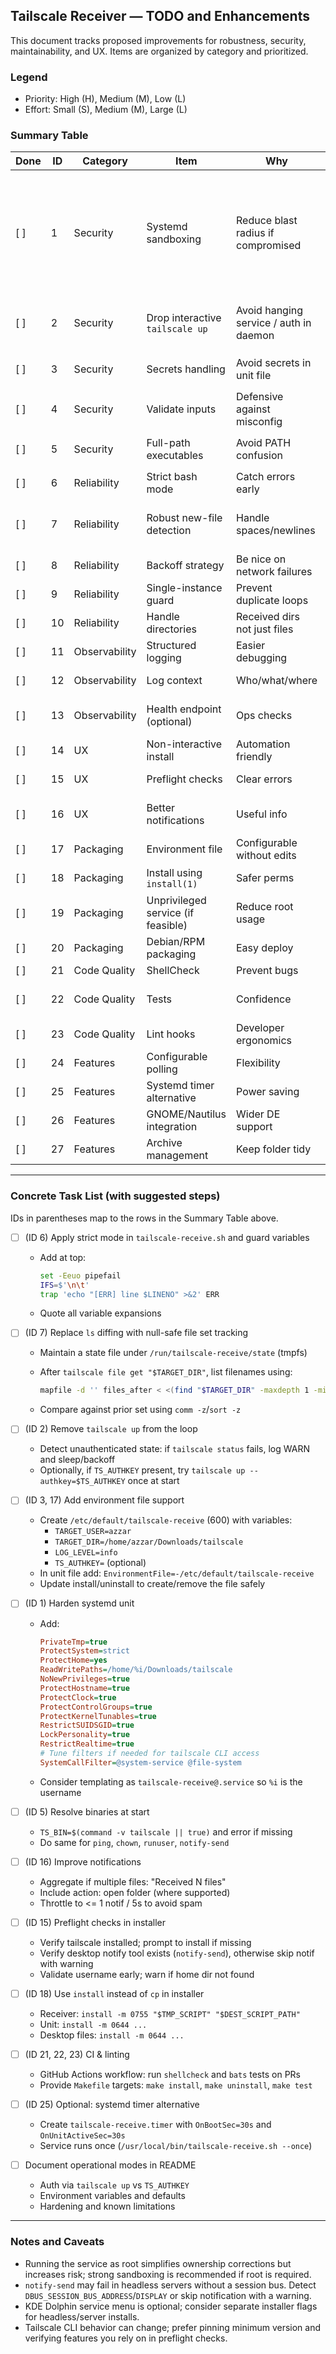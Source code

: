 ## Tailscale Receiver — TODO and Enhancements

This document tracks proposed improvements for robustness, security, maintainability, and UX. Items are organized by category and prioritized.

### Legend

- Priority: High (H), Medium (M), Low (L)
- Effort: Small (S), Medium (M), Large (L)

### Summary Table

| Done | ID | Category      | Item                               | Why                                    | How (Implementation Hints)                                                                                                                                                                                                                                                                                                                                                                                              | Priority | Effort |
| ---- | -- | ------------- | ---------------------------------- | -------------------------------------- | ----------------------------------------------------------------------------------------------------------------------------------------------------------------------------------------------------------------------------------------------------------------------------------------------------------------------------------------------------------------------------------------------------------------------- | -------- | ------ |
| [ ]  | 1  | Security      | Systemd sandboxing                 | Reduce blast radius if compromised     | In unit file: `PrivateTmp=true`, `ProtectSystem=strict`, `ProtectHome=yes`, `ReadWritePaths=/home/USER/Downloads/tailscale`, `NoNewPrivileges=true`, `ProtectHostname=true`, `ProtectClock=true`, `ProtectControlGroups=true`, `ProtectKernelTunables=true`, `RestrictSUIDSGID=true`, `LockPersonality=true`, `RestrictRealtime=true`, `SystemCallFilter=@system-service @file-system` (tune), `CapabilityBoundingSet=` | H        | M      |
| [ ]  | 2  | Security      | Drop interactive `tailscale up`    | Avoid hanging service / auth in daemon | Remove auto `tailscale up` from loop; require pre-auth via CLI or use `TS_AUTHKEY` via EnvironmentFile; detect lack of auth and log/retry quietly                                                                                                                                                                                                                                                                       | H        | S      |
| [ ]  | 3  | Security      | Secrets handling                   | Avoid secrets in unit file             | Support `/etc/default/tailscale-receive` (root:root 600). Read `TS_AUTHKEY`, config via `EnvironmentFile=`                                                                                                                                                                                                                                                                                                              | H        | S      |
| [ ]  | 4  | Security      | Validate inputs                    | Defensive against misconfig            | Validate TARGET_DIR existence, writable; verify `id "$FIX_OWNER"` before use; refuse `root` as target user unless `--allow-root`                                                                                                                                                                                                                                                                                        | M        | S      |
| [ ]  | 5  | Security      | Full-path executables              | Avoid PATH confusion                   | Resolve with `TS_BIN=$(command -v tailscale)`; use absolute paths for `ping`, `runuser`, `chown`, `notify-send`                                                                                                                                                                                                                                                                                                         | M        | S      |
| [ ]  | 6  | Reliability   | Strict bash mode                   | Catch errors early                     | Add `set -Eeuo pipefail` and `IFS=$'\n\t'`; add traps for cleanup/logging                                                                                                                                                                                                                                                                                                                                               | H        | S      |
| [ ]  | 7  | Reliability   | Robust new-file detection          | Handle spaces/newlines                 | Avoid `ls`; after `tailscale file get "$TARGET_DIR"`, enumerate with `find -maxdepth 1 -type f -printf '%P\0'` and compare previous set (use state file, sort -z/comm -z)                                                                                                                                                                                                                                               | H        | M      |
| [ ]  | 8  | Reliability   | Backoff strategy                   | Be nice on network failures            | Exponential backoff on ping/tailscale errors (cap e.g. 5 min) instead of fixed 15s                                                                                                                                                                                                                                                                                                                                      | M        | S      |
| [ ]  | 9  | Reliability   | Single-instance guard              | Prevent duplicate loops                | Rely on systemd; also optional PID file lock (flock) to avoid accidental double runs                                                                                                                                                                                                                                                                                                                                    | L        | S      |
| [ ]  | 10 | Reliability   | Handle directories                 | Received dirs not just files           | If `-d` path, chown `-R`, notify with count; test                                                                                                                                                                                                                                                                                                                                                                       | M        | S      |
| [ ]  | 11 | Observability | Structured logging                 | Easier debugging                       | Prefix levels (INFO/WARN/ERR); log to stdout for journald; optionally JSON lines                                                                                                                                                                                                                                                                                                                                        | M        | S      |
| [ ]  | 12 | Observability | Log context                        | Who/what/where                         | Log target user, dir, counts of files, durations; include error codes                                                                                                                                                                                                                                                                                                                                                   | M        | S      |
| [ ]  | 13 | Observability | Health endpoint (optional)         | Ops checks                             | Simple `ExecStartPost` status command or a lightweight `--once` mode for systemd timer checks                                                                                                                                                                                                                                                                                                                           | L        | M      |
| [ ]  | 14 | UX            | Non-interactive install            | Automation friendly                    | Support `NONINTERACTIVE=true TARGET_USER=...`; fail fast if not resolvable                                                                                                                                                                                                                                                                                                                                              | H        | S      |
| [ ]  | 15 | UX            | Preflight checks                   | Clear errors                           | Check for `tailscale`, `notify-send`, systemd presence; print actionable instructions                                                                                                                                                                                                                                                                                                                                   | M        | S      |
| [ ]  | 16 | UX            | Better notifications               | Useful info                            | Notify with number of files, size; throttle if too frequent; include open-folder action where desktop supports                                                                                                                                                                                                                                                                                                          | M        | M      |
| [ ]  | 17 | Packaging     | Environment file                   | Configurable without edits             | `/etc/default/tailscale-receive` with `TARGET_USER`, `TARGET_DIR`, `LOG_LEVEL`, `TS_AUTHKEY`                                                                                                                                                                                                                                                                                                                            | H        | S      |
| [ ]  | 18 | Packaging     | Install using `install(1)`         | Safer perms                            | Use `install -m 0755` for scripts, `-m 0644` for unit/desktop files                                                                                                                                                                                                                                                                                                                                                     | M        | S      |
| [ ]  | 19 | Packaging     | Unprivileged service (if feasible) | Reduce root usage                      | Consider running service as target user and avoid `chown` by writing as user; if tailscale writes as root, keep root but sandbox                                                                                                                                                                                                                                                                                        | M        | L      |
| [ ]  | 20 | Packaging     | Debian/RPM packaging               | Easy deploy                            | Provide `.deb`/`.rpm` with systemd unit, postinst scripts                                                                                                                                                                                                                                                                                                                                                               | L        | L      |
| [ ]  | 21 | Code Quality  | ShellCheck                         | Prevent bugs                           | Add `shellcheck` CI; fix warnings/errors                                                                                                                                                                                                                                                                                                                                                                                | H        | S      |
| [ ]  | 22 | Code Quality  | Tests                              | Confidence                             | Add `bats` tests for functions (user detection, replacement, non-interactive), and integration smoke tests                                                                                                                                                                                                                                                                                                              | M        | M      |
| [ ]  | 23 | Code Quality  | Lint hooks                         | Developer ergonomics                   | Pre-commit with shellcheck, shfmt (non-destructive), trailing whitespace removal                                                                                                                                                                                                                                                                                                                                        | M        | S      |
| [ ]  | 24 | Features      | Configurable polling               | Flexibility                            | `POLL_INTERVAL` env; support `--interval` flag                                                                                                                                                                                                                                                                                                                                                                          | L        | S      |
| [ ]  | 25 | Features      | Systemd timer alternative          | Power saving                           | Replace infinite loop with `OnUnitActiveSec=` timer calling a `--once` mode                                                                                                                                                                                                                                                                                                                                             | M        | M      |
| [ ]  | 26 | Features      | GNOME/Nautilus integration         | Wider DE support                       | Provide `.desktop`/Nautilus action for send script similar to Dolphin                                                                                                                                                                                                                                                                                                                                                   | M        | M      |
| [ ]  | 27 | Features      | Archive management                 | Keep folder tidy                       | Optionally auto-move files older than N days to archive or trash                                                                                                                                                                                                                                                                                                                                                        | L        | M      |

---

### Concrete Task List (with suggested steps)

IDs in parentheses map to the rows in the Summary Table above.

- [ ] (ID 6) Apply strict mode in `tailscale-receive.sh` and guard variables
  
  - Add at top:
    
    ```bash
    set -Eeuo pipefail
    IFS=$'\n\t'
    trap 'echo "[ERR] line $LINENO" >&2' ERR
    ```
  - Quote all variable expansions

- [ ] (ID 7) Replace `ls` diffing with null-safe file set tracking
  
  - Maintain a state file under `/run/tailscale-receive/state` (tmpfs)
  - After `tailscale file get "$TARGET_DIR"`, list filenames using:
    
    ```bash
    mapfile -d '' files_after < <(find "$TARGET_DIR" -maxdepth 1 -mindepth 1 -printf '%P\0')
    ```
  - Compare against prior set using `comm -z`/`sort -z`

- [ ] (ID 2) Remove `tailscale up` from the loop
  
  - Detect unauthenticated state: if `tailscale status` fails, log WARN and sleep/backoff
  - Optionally, if `TS_AUTHKEY` present, try `tailscale up --authkey=$TS_AUTHKEY` once at start

- [ ] (ID 3, 17) Add environment file support
  
  - Create `/etc/default/tailscale-receive` (600) with variables:
    - `TARGET_USER=azzar`
    - `TARGET_DIR=/home/azzar/Downloads/tailscale`
    - `LOG_LEVEL=info`
    - `TS_AUTHKEY=` (optional)
  - In unit file add: `EnvironmentFile=-/etc/default/tailscale-receive`
  - Update install/uninstall to create/remove the file safely

- [ ] (ID 1) Harden systemd unit
  
  - Add:
    
    ```ini
    PrivateTmp=true
    ProtectSystem=strict
    ProtectHome=yes
    ReadWritePaths=/home/%i/Downloads/tailscale
    NoNewPrivileges=true
    ProtectHostname=true
    ProtectClock=true
    ProtectControlGroups=true
    ProtectKernelTunables=true
    RestrictSUIDSGID=true
    LockPersonality=true
    RestrictRealtime=true
    # Tune filters if needed for tailscale CLI access
    SystemCallFilter=@system-service @file-system
    ```
  - Consider templating as `tailscale-receive@.service` so `%i` is the username

- [ ] (ID 5) Resolve binaries at start
  
  - `TS_BIN=$(command -v tailscale || true)` and error if missing
  - Do same for `ping`, `chown`, `runuser`, `notify-send`

- [ ] (ID 16) Improve notifications
  
  - Aggregate if multiple files: "Received N files"
  - Include action: open folder (where supported)
  - Throttle to <= 1 notif / 5s to avoid spam

- [ ] (ID 15) Preflight checks in installer
  
  - Verify tailscale installed; prompt to install if missing
  - Verify desktop notify tool exists (`notify-send`), otherwise skip notif with warning
  - Validate username early; warn if home dir not found

- [ ] (ID 18) Use `install` instead of `cp` in installer
  
  - Receiver: `install -m 0755 "$TMP_SCRIPT" "$DEST_SCRIPT_PATH"`
  - Unit: `install -m 0644 ...`
  - Desktop files: `install -m 0644 ...`

- [ ] (ID 21, 22, 23) CI & linting
  
  - GitHub Actions workflow: run `shellcheck` and `bats` tests on PRs
  - Provide `Makefile` targets: `make install`, `make uninstall`, `make test`

- [ ] (ID 25) Optional: systemd timer alternative
  
  - Create `tailscale-receive.timer` with `OnBootSec=30s` and `OnUnitActiveSec=30s`
  - Service runs once (`/usr/local/bin/tailscale-receive.sh --once`)

- [ ] Document operational modes in README
  
  - Auth via `tailscale up` vs `TS_AUTHKEY`
  - Environment variables and defaults
  - Hardening and known limitations

---

### Notes and Caveats

- Running the service as root simplifies ownership corrections but increases risk; strong sandboxing is recommended if root is required.
- `notify-send` may fail in headless servers without a session bus. Detect `DBUS_SESSION_BUS_ADDRESS`/`DISPLAY` or skip notification with a warning.
- KDE Dolphin service menu is optional; consider separate installer flags for headless/server installs.
- Tailscale CLI behavior can change; prefer pinning minimum version and verifying features you rely on in preflight checks.
